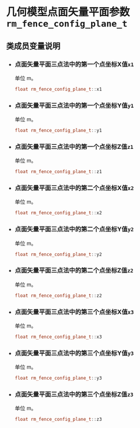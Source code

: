 # 几何模型点面矢量平面参数`rm_fence_config_plane_t`

## 类成员变量说明

- ### 点面矢量平面三点法中的第一个点坐标X值`x1`

    单位 m。

    ```C++
    float rm_fence_config_plane_t::x1
    ```

- ### 点面矢量平面三点法中的第一个点坐标Y值`y1`

    单位 m。

    ```C++
    float rm_fence_config_plane_t::y1
    ```

- ### 点面矢量平面三点法中的第一个点坐标Z值`z1`

    单位 m。

    ```C++
    float rm_fence_config_plane_t::z1
    ```

- ### 点面矢量平面三点法中的第二个点坐标X值`x2`

    单位 m。

    ```C++
    float rm_fence_config_plane_t::x2
    ```

- ### 点面矢量平面三点法中的第二个点坐标Y值`y2`

    单位 m。

    ```C++
    float rm_fence_config_plane_t::y2
    ```

- ### 点面矢量平面三点法中的第二个点坐标Z值`z2`

    单位 m。

    ```C++
    float rm_fence_config_plane_t::z2
    ```

- ### 点面矢量平面三点法中的第三个点坐标X值`x3`

    单位 m。

    ```C++
    float rm_fence_config_plane_t::x3
    ```

- ### 点面矢量平面三点法中的第三个点坐标Y值`y3`

    单位 m。

    ```C++
    float rm_fence_config_plane_t::y3
    ```

- ### 点面矢量平面三点法中的第三个点坐标Z值`z3`

    单位 m。

    ```C++
    float rm_fence_config_plane_t::z3
    ```
